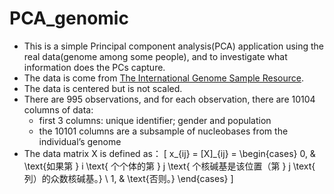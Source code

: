 # PCA_genomic

- This is a simple Principal component analysis(PCA) application using the real data(genome among some people), and to investigate what information does the PCs capture.
- The data is come from [The International Genome Sample Resource](https://www.internationalgenome.org/).
- The data is centered but is not scaled.
- There are 995 observations, and for each observation, there are 10104 columns of data:
  - first 3 columns: unique identifier; gender and population
  - the 10101 columns are a subsample of nucleobases from the individual’s genome
- The data matrix X is defined as：
\[
x_{ij} = [X]_{ij} = 
\begin{cases} 
0, & \text{如果第 } i \text{ 个个体的第 } j \text{ 个核碱基是该位置（第 } j \text{ 列）的众数核碱基。} \\
1, & \text{否则。}
\end{cases}
\]



